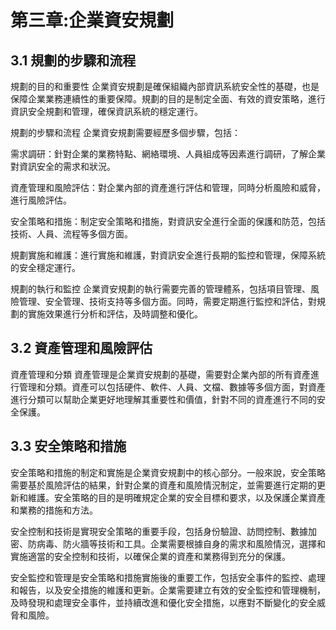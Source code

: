 # 第三章:企業資安規劃

## 3.1 規劃的步驟和流程

規劃的目的和重要性
企業資安規劃是確保組織內部資訊系統安全性的基礎，也是保障企業業務連續性的重要保障。規劃的目的是制定全面、有效的資安策略，進行資訊安全規劃和管理，確保資訊系統的穩定運行。

規劃的步驟和流程
企業資安規劃需要經歷多個步驟，包括：

需求調研：針對企業的業務特點、網絡環境、人員組成等因素進行調研，了解企業對資訊安全的需求和狀況。

資產管理和風險評估：對企業內部的資產進行評估和管理，同時分析風險和威脅，進行風險評估。

安全策略和措施：制定安全策略和措施，對資訊安全進行全面的保護和防范，包括技術、人員、流程等多個方面。

規劃實施和維護：進行實施和維護，對資訊安全進行長期的監控和管理，保障系統的安全穩定運行。

規劃的執行和監控
企業資安規劃的執行需要完善的管理體系，包括項目管理、風險管理、安全管理、技術支持等多個方面。同時，需要定期進行監控和評估，對規劃的實施效果進行分析和評估，及時調整和優化。

## 3.2 資產管理和風險評估

資產管理和分類
資產管理是企業資安規劃的基礎，需要對企業內部的所有資產進行管理和分類。資產可以包括硬件、軟件、人員、文檔、數據等多個方面，對資產進行分類可以幫助企業更好地理解其重要性和價值，針對不同的資產進行不同的安全保護。

## 3.3 安全策略和措施

安全策略和措施的制定和實施是企業資安規劃中的核心部分。一般來說，安全策略需要基於風險評估的結果，針對企業的資產和風險情況制定，並需要進行定期的更新和維護。安全策略的目的是明確規定企業的安全目標和要求，以及保護企業資產和業務的措施和方法。

安全控制和技術是實現安全策略的重要手段，包括身份驗證、訪問控制、數據加密、防病毒、防火牆等技術和工具。企業需要根據自身的需求和風險情況，選擇和實施適當的安全控制和技術，以確保企業的資產和業務得到充分的保護。

安全監控和管理是安全策略和措施實施後的重要工作，包括安全事件的監控、處理和報告，以及安全措施的維護和更新。企業需要建立有效的安全監控和管理機制，及時發現和處理安全事件，並持續改進和優化安全措施，以應對不斷變化的安全威脅和風險。